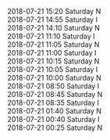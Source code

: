 2018-07-21 15:20 Saturday  N  
2018-07-21 14:55 Saturday  I  
2018-07-21 14:10 Saturday  N  
2018-07-21 11:10 Saturday  I  
2018-07-21 11:05 Saturday  N  
2018-07-21 11:00 Saturday  I  
2018-07-21 10:15 Saturday  N  
2018-07-21 10:05 Saturday  I  
2018-07-21 10:00 Saturday  N  
2018-07-21 08:50 Saturday  I  
2018-07-21 08:45 Saturday  N  
2018-07-21 08:35 Saturday  I  
2018-07-21 01:40 Saturday  N  
2018-07-21 00:40 Saturday  I  
2018-07-21 00:25 Saturday  N  
